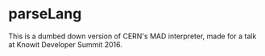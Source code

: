 # parseLang
This is a dumbed down version of CERN's MAD interpreter, made for a talk at Knowit Developer Summit 2016.
